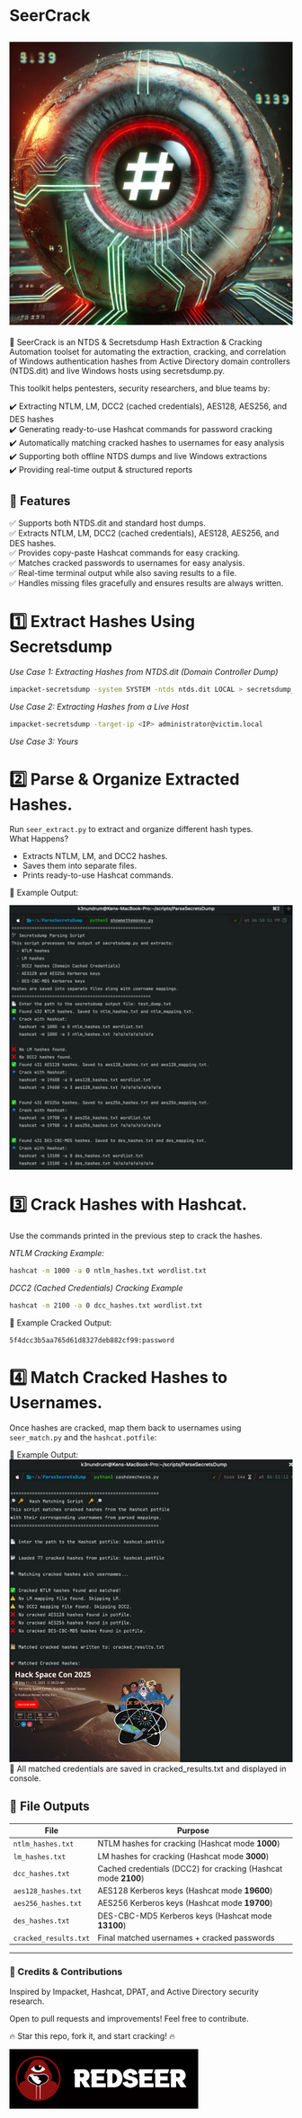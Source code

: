 # SeerCrack 
![alt text](image-4.png)
---

🚀 SeerCrack is an NTDS & Secretsdump Hash Extraction & Cracking Automation toolset for automating the extraction, cracking, and correlation of Windows authentication hashes from Active Directory domain controllers (NTDS.dit) and live Windows hosts using secretsdump.py.

This toolkit helps pentesters, security researchers, and blue teams by:

✔️ Extracting NTLM, LM, DCC2 (cached credentials), AES128, AES256, and DES hashes  
✔️ Generating ready-to-use Hashcat commands for password cracking  
✔️ Automatically matching cracked hashes to usernames for easy analysis  
✔️ Supporting both offline NTDS dumps and live Windows extractions  
✔️ Providing real-time output & structured reports

## 📌 Features  
✅ Supports both NTDS.dit and standard host dumps.  
✅ Extracts NTLM, LM, DCC2 (cached credentials), AES128, AES256, and DES hashes.  
✅ Provides copy-paste Hashcat commands for easy cracking.  
✅ Matches cracked passwords to usernames for easy analysis.  
✅ Real-time terminal output while also saving results to a file.  
✅ Handles missing files gracefully and ensures results are always written.  


# 1️⃣ **Extract Hashes Using Secretsdump**  
*Use Case 1: Extracting Hashes from NTDS.dit (Domain Controller Dump)*
```bash
impacket-secretsdump -system SYSTEM -ntds ntds.dit LOCAL > secretsdump_output.txt
```

*Use Case 2: Extracting Hashes from a Live Host*
```bash
impacket-secretsdump -target-ip <IP> administrator@victim.local
```
*Use Case 3: Yours*

# 2️⃣ **Parse & Organize Extracted Hashes.**

Run `seer_extract.py` to extract and organize different hash types.  
What Happens?  
- Extracts NTLM, LM, and DCC2 hashes.
- Saves them into separate files.
- Prints ready-to-use Hashcat commands.

🔹 Example Output:

![alt text](image-1.png)

# **3️⃣ Crack Hashes with Hashcat**.   
Use the commands printed in the previous step to crack the hashes.

*NTLM Cracking Example:*
```bash
hashcat -m 1000 -a 0 ntlm_hashes.txt wordlist.txt
```
*DCC2 (Cached Credentials) Cracking Example*
```bash
hashcat -m 2100 -a 0 dcc_hashes.txt wordlist.txt
```
🔹 Example Cracked Output:
```shell
5f4dcc3b5aa765d61d8327deb882cf99:password
```

# **4️⃣ Match Cracked Hashes to Usernames**.  
Once hashes are cracked, map them back to usernames using `seer_match.py` and the `hashcat.potfile`:

🔹 Example Output:
![alt text](image-3.png)
📌 All matched credentials are saved in cracked_results.txt and displayed in console.


## 📖 File Outputs
| **File**               | **Purpose**  |
|------------------------|-------------|
| `ntlm_hashes.txt`      | NTLM hashes for cracking (Hashcat mode **1000**) |
| `lm_hashes.txt`        | LM hashes for cracking (Hashcat mode **3000**) |
| `dcc_hashes.txt`       | Cached credentials (DCC2) for cracking (Hashcat mode **2100**) |
| `aes128_hashes.txt`    | AES128 Kerberos keys (Hashcat mode **19600**) |
| `aes256_hashes.txt`    | AES256 Kerberos keys (Hashcat mode **19700**) |
| `des_hashes.txt`       | DES-CBC-MD5 Kerberos keys (Hashcat mode **13100**) |
| `cracked_results.txt`  | Final matched usernames + cracked passwords |
---

### 🙌 Credits & Contributions
Inspired by Impacket, Hashcat, DPAT, and Active Directory security research.

Open to pull requests and improvements! Feel free to contribute.

🔥 Star this repo, fork it, and start cracking! 🔥

![alt text](image-5.png)